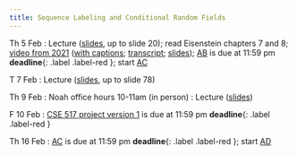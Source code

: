 ```yaml
---
title: Sequence Labeling and Conditional Random Fields
---
```


Th 5 Feb
: Lecture ([slides](../assets/slides/crf.pdf), up to slide 20); read Eisenstein chapters 7 and 8;  [video from 2021](https://drive.google.com/file/d/1NeLhUxWBBbUSeC5oyz0krxppzlG_OB5V/view?usp=sharing) ([with captions](https://drive.google.com/file/d/1uyoeC80ynsVmXjEl2hFZZDWQWHXI8kjF/view?usp=sharing); [transcript](https://drive.google.com/file/d/1G3Ox7tIrjQN9LEV4VX2UL3-lp1VSMANI/view?usp=sharing); [slides](https://drive.google.com/file/d/1eH4OzFMStk1svUZM-8Iiyssb0kOsDrBb/view?usp=sharing)); [AB](../assets/docs/AB.pdf) is due at 11:59 pm **deadline**{: .label .label-red }; start [AC](../assets/docs/AC.pdf)

T 7 Feb
: Lecture ([slides](../assets/slides/crf.pdf), up to slide 78)

Th 9 Feb
: Noah office hours 10-11am (in person)
: Lecture ([slides](../assets/slides/crf.pdf))

F 10 Feb
: [CSE 517 project version 1](../assets/docs/project-517.pdf) is
due at 11:59 pm  **deadline**{: .label .label-red }

Th 16 Feb
: [AC](../assets/docs/AC.pdf) is due at 11:59 pm **deadline**{: .label .label-red }; start [AD](../assets/docs/AC.pdf)


